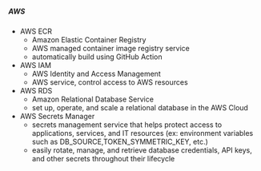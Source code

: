 ##### AWS
- AWS ECR
  - Amazon Elastic Container Registry
  - AWS managed container image registry service
  - automatically build using GitHub Action
- AWS IAM
  - AWS Identity and Access Management
  - AWS service, control access to AWS resources 
- AWS RDS
  - Amazon Relational Database Service
  - set up, operate, and scale a relational database in the AWS Cloud
- AWS Secrets Manager
  - secrets management service that helps protect access to applications, services, and IT resources 
  (ex: environment variables such as DB_SOURCE,TOKEN_SYMMETRIC_KEY, etc.)
  - easily rotate, manage, and retrieve database credentials, API keys, 
  and other secrets throughout their lifecycle